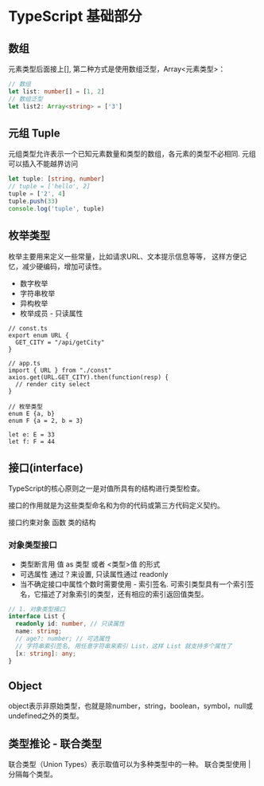 # TypeScript 基础部分

## 数组
元素类型后面接上[], 第二种方式是使用数组泛型，Array<元素类型>：
```typescript
// 数组
let list: number[] = [1, 2]
// 数组泛型
let list2: Array<string> = ['3']
```

## 元组 Tuple
元组类型允许表示一个已知元素数量和类型的数组，各元素的类型不必相同.
元组可以插入不能越界访问
```typescript
let tuple: [string, number]
// tuple = ['hello', 2]
tuple = ['2', 4]
tuple.push(33)
console.log('tuple', tuple)
```

## 枚举类型

枚举主要用来定义一些常量，比如请求URL、文本提示信息等等，
这样方便记忆，减少硬编码，增加可读性。

- 数字枚举
- 字符串枚举
- 异构枚举
- 枚举成员 - 只读属性

```
// const.ts
export enum URL {
  GET_CITY = "/api/getCity"
}

// app.ts
import { URL } from "./const"
axios.get(URL.GET_CITY).then(function(resp) {
  // render city select
}

// 枚举类型
enum E {a, b}
enum F {a = 2, b = 3}

let e: E = 33
let f: F = 44
```

## 接口(interface)
TypeScript的核心原则之一是对值所具有的结构进行类型检查。

接口的作用就是为这些类型命名和为你的代码或第三方代码定义契约。

接口约束对象 函数 类的结构

### 对象类型接口
- 类型断言用 值 as 类型 或者 <类型>值 的形式
- 可选属性 通过？来设置, 只读属性通过 readonly
- 当不确定接口中属性个数时需要使用 - 索引签名.
可索引类型具有一个索引签名，它描述了对象索引的类型，还有相应的索引返回值类型。

````typescript
// 1. 对象类型接口
interface List {
  readonly id: number, // 只读属性
  name: string;
  // age?: number; // 可选属性
  // 字符串索引签名, 用任意字符串来索引 List，这样 List 就支持多个属性了
  [x: string]: any;
}
````

## Object
object表示非原始类型，也就是除number，string，boolean，symbol，null或undefined之外的类型。


## 类型推论 - 联合类型

联合类型（Union Types）表示取值可以为多种类型中的一种。
联合类型使用 | 分隔每个类型。
